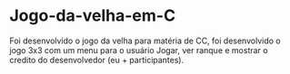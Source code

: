 # Jogo-da-velha-em-C
Foi desenvolvido o jogo da velha para matéria de CC, foi desenvolvido o jogo 3x3 com um menu para o usuário Jogar, ver ranque e mostrar o credito do desenvolvedor (eu + participantes). 
